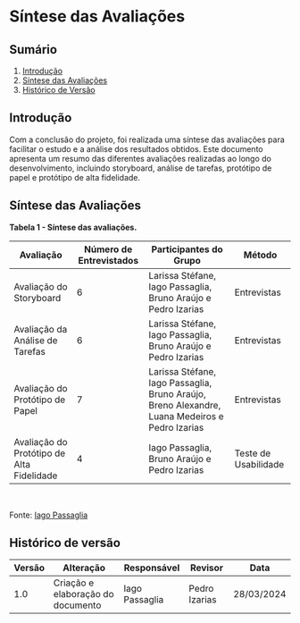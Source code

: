 # Síntese das Avaliações

## Sumário

1. [Introdução](#introdução)
2. [Síntese das Avaliações](#síntese-das-avaliações)
3. [Histórico de Versão](#histórico-de-versão)

## Introdução

Com a conclusão do projeto, foi realizada uma síntese das avaliações para facilitar o estudo e a análise dos resultados obtidos. Este documento apresenta um resumo das diferentes avaliações realizadas ao longo do desenvolvimento, incluindo storyboard, análise de tarefas, protótipo de papel e protótipo de alta fidelidade.

## Síntese das Avaliações

**Tabela 1 - Síntese das avaliações.**

| Avaliação | Número de Entrevistados | Participantes do Grupo             | Método |
|-----------|-------------------------|------------------------------------|--------|
| Avaliação do Storyboard | 6 | Larissa Stéfane, Iago Passaglia, Bruno Araújo e Pedro Izarias | Entrevistas |
| Avaliação da Análise de Tarefas | 6 | Larissa Stéfane, Iago Passaglia, Bruno Araújo e Pedro Izarias | Entrevistas |
| Avaliação do Protótipo de Papel | 7 | Larissa Stéfane, Iago Passaglia, Bruno Araújo, Breno Alexandre, Luana Medeiros e Pedro Izarias | Entrevistas |
| Avaliação do Protótipo de Alta Fidelidade | 4 | Iago Passaglia, Bruno Araújo e Pedro Izarias | Teste de Usabilidade |
<br>

Fonte: [Iago Passaglia](https://github.com/Paxxaglia)


## Histórico de versão

| Versão | Alteração                                                                                                   | Responsável           | Revisor         | Data       |
| ------ | ----------------------------------------------------------------------------------------------------------- | --------------------- | --------------- | ---------- |
| 1.0    | Criação e elaboração do documento                                                                           | Iago Passaglia        | Pedro Izarias | 28/03/2024 |

